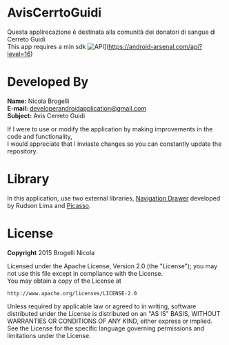 # AvisCerrtoGuidi

Questa applirecazione è destinata alla comunità dei donatori di sangue di Cerreto Guidi.<br>
This app requires a min sdk ![API](https://img.shields.io/badge/API-16%2B-brightgreen.svg?style=flat)](https://android-arsenal.com/api?level=16)


# Developed By

<strong>Name:</strong> Nicola Brogelli<br>
<strong>E-mail:</strong> <a href="mailto:developerandroidapplication@gmail.com" target="_top">developerandroidapplication@gmail.com</a> <br>
<strong>Subject:</strong> Avis Cerreto Guidi<br>

If I were to use or modify the application by making improvements in the code and functionality,<br> 
I would appreciate that I inviaste changes so you can constantly update the repository.<br>

# Library

In this application, use two external libraries, <a target="_blank" href="https://github.com/rudsonlive/NavigationDrawer-MaterialDesign">Navigation Drawer</a> developed by Rudson Lima and <a target="_blank" href="https://github.com/square/picasso">Picasso</a>.

# License

<strong>Copyright</strong> 2015 Brogelli Nicola

Licensed under the Apache License, Version 2.0 (the "License"); you may not use this file except in compliance with the License.<br>
You may obtain a copy of the License at<br>

    http://www.apache.org/licenses/LICENSE-2.0

Unless required by applicable law or agreed to in writing, software distributed under the License is distributed on an "AS IS" BASIS,
WITHOUT WARRANTIES OR CONDITIONS OF ANY KIND, either express or implied.<br>
See the License for the specific language governing permissions and limitations under the License.<br>